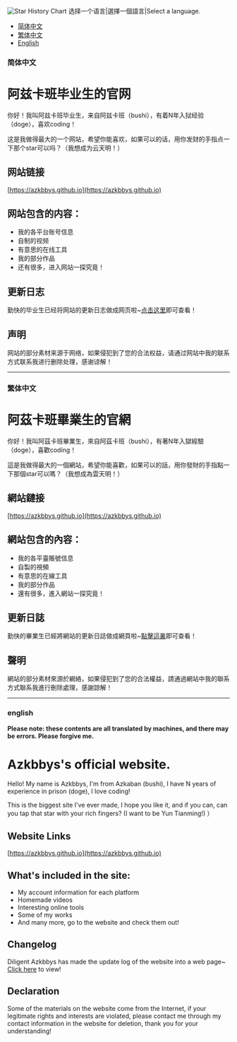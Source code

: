 ![Star History Chart](https://api.star-history.com/svg?repos=azkbbys/azkbbys.github.io&type=Date)
选择一个语言|選擇一個語言|Select a language.
- [简体中文](#简体中文)
- [繁体中文](#繁体中文)
- [English](#english)
### 简体中文

# 阿兹卡班毕业生的官网

你好！我叫阿兹卡班毕业生，来自阿兹卡班（bushi），有着N年入狱经验（doge），喜欢coding！

这是我做得最大的一个网站，希望你能喜欢，如果可以的话，用你发财的手指点一下那个star可以吗？（我想成为云天明！）

## 网站链接

[https://azkbbys.github.io](https://azkbbys.github.io)

## 网站包含的内容：

- 我的各平台账号信息
- 自制的视频
- 有意思的在线工具
- 我的部分作品
- 还有很多，进入网站一探究竟！

## 更新日志

勤快的毕业生已经将网站的更新日志做成网页啦~[点击这里](https://azkbbys.github.io/update_log.html)即可查看！

## 声明

网站的部分素材来源于网络，如果侵犯到了您的合法权益，请通过网站中我的联系方式联系我进行删除处理，感谢谅解！

---

### 繁体中文

# 阿茲卡班畢業生的官網

你好！我叫阿茲卡班畢業生，來自阿茲卡班（bushi），有著N年入獄經驗（doge），喜歡coding！

這是我做得最大的一個網站，希望你能喜歡，如果可以的話，用你發財的手指點一下那個star可以嗎？（我想成為雲天明！）

## 網站鏈接

[https://azkbbys.github.io](https://azkbbys.github.io)

## 網站包含的內容：

- 我的各平臺賬號信息
- 自製的視頻
- 有意思的在線工具
- 我的部分作品
- 還有很多，進入網站一探究竟！

## 更新日誌

勤快的畢業生已經將網站的更新日誌做成網頁啦~[點擊這裏](https://azkbbys.github.io/update_log.html)即可查看！

## 聲明

網站的部分素材來源於網絡，如果侵犯到了您的合法權益，請通過網站中我的聯系方式聯系我進行刪除處理，感謝諒解！

---

### english

**Please note: these contents are all translated by machines, and there may be errors. Please forgive me.**

# Azkbbys's official website.

Hello! My name is Azkbbys, I'm from Azkaban (bushi), I have N years of experience in prison (doge), I love coding!

This is the biggest site I've ever made, I hope you like it, and if you can, can you tap that star with your rich fingers? (I want to be Yun Tianming!) ）

## Website Links

[https://azkbbys.github.io](https://azkbbys.github.io)

## What's included in the site:

- My account information for each platform
- Homemade videos
- Interesting online tools
- Some of my works
- And many more, go to the website and check them out!

## Changelog

Diligent Azkbbys has made the update log of the website into a web page~ [Click here](https://azkbbys.github.io/update_log.html) to view!

## Declaration

Some of the materials on the website come from the Internet, if your legitimate rights and interests are violated, please contact me through my contact information in the website for deletion, thank you for your understanding!
